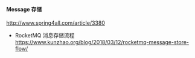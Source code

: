 #### Message 存储
http://www.spring4all.com/article/3380

- RocketMQ 消息存储流程 https://www.kunzhao.org/blog/2018/03/12/rocketmq-message-store-flow/